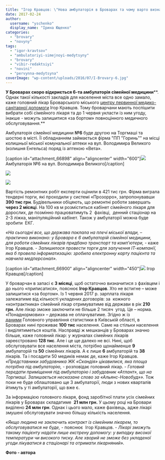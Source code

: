 ```yaml
---
title: "Ігор Кравцов: \"Нова амбулаторія в Броварах та чому варто визначитися із сімейним лікарем до 1 червня\""
date: 2017-02-24
author: 
  username: "yschenko"
  display_name: "Ірина Ющенко"
categories: 
  - "brovary"
  - "novyny"
tags: 
  - "igor-kravtsov"
  - "ambulatoriyi-simejnoyi-medytsyny"
  - "brovary"
  - "vibir-redaktsiyi"
  - "novini"
  - "pervynna-medytsyna"
coverImage: "wp-content/uploads/2016/07/I-Brovary-6.jpg"
---
```


**У Броварах скоро відкриється 6-та амбулаторія сімейної медицини****. Однак такої кількості закладів для населення міста все одно замало, каже головний лікар Броварського міського [центру первинної медико-санітарної допомоги](https://mpz.brovary.org/pervinna-lanka-meditsini-v-brovarah-hto-finansuye-ta-chi-mayut-platiti-patsiyenti/) Ігор Кравцов. Тому броварчани мають поспішити вибрати собі сімейного лікаря та до 1 червня укласти із ним угоду, інакше - можуть залишитися «за бортом» повноцінного медичного обслуговування.**

Амбулаторія сімейної медицини **№6** буде другою на Торгмаші та шостою в місті. Її обладнанням займається фірма "ПП "Горинь"" на місці колишньої міської комунальної аптеки на вул. Володимира Великого (колишня Енгельса) поряд із аптекою «Вета».

\[caption id="attachment\_66898" align="aligncenter" width="600"\][![](https://mpz.brovary.org/wp-content/uploads/2017/02/5-2.jpg)](https://mpz.brovary.org/wp-content/uploads/2017/02/5-2.jpg) Амбулаторія №6 на вул. Володимира Великого\[/caption\]

[![](https://mpz.brovary.org/wp-content/uploads/2017/02/4-3.jpg)](https://mpz.brovary.org/wp-content/uploads/2017/02/4-3.jpg)

[![](https://mpz.brovary.org/wp-content/uploads/2017/02/2-4.jpg)](https://mpz.brovary.org/wp-content/uploads/2017/02/2-4.jpg)

Вартість ремонтних робіт експерти оцінили в 421 тис грн. Фірма виграла тендерні торги, які проходили у системі «Прозорро», запропонувавши **390 тис грн**. Будівельники обіцяють, що ремонтні роботи завершать **через 2 місяці**. На 100 кв м розміститься кабінет сімейного лікаря для дорослих, де позмінно працюватимуть 2  фахівці,  денний стаціонар на 2-3 ліжка, маніпуляційний кабінет. Також у амбулаторії можна буде зробити  ЕКГ.

_«На сьогодні все, що держава поклала на плечі міської влади, – практично виконано: у Бровара є 6 амбулаторій сімейної медицини, для роботи сімейних лікарів придбано транспорт та комп’ютери, -_ каже Ігор Кравцов. - _Залишилося провести торги для залучення ІТ-компанії, яка б провела інформатизацію: зробила електронну карту пацієнта та навчила медперсонал»._

\[caption id="attachment\_66900" align="aligncenter" width="450"\][![](https://mpz.brovary.org/wp-content/uploads/2017/02/7-3.jpg)](https://mpz.brovary.org/wp-content/uploads/2017/02/7-3.jpg) Ігор Кравцов\[/caption\]

У броварчан в запасі є **3 місяці**, щоб остаточно визначитися з фахівцем і до нього «приписатися», пояснює **Ігор Кравцов**. Хто не встигне – може залишитися «за бортом». Із 1 червня 2017 р. зарплата лікаря залежатиме від кількості укладених договорів: за  кожного «контрактника» сімейний лікар отримуватиме від держави в рік **210 грн.** Але лікар зможе заключити не більше 2 тисяч  угод. Це – норма. «Понаднормових» – держава не оплачуватиме. Згідно ж із [даними](http://kyivobl.ukrstat.gov.ua/content/p.php3?lang=1&c=114) Головного управління статистики в Київській області, в Броварах нині проживає **100** **тис** населення. Саме на стільки населення і виділятиметься коштів. Насправді ж мешканців у Броварах значно більше, каже головний лікар: у журналах сімейних лікарів зареєстровано **128 тис**. Але і це ще далеко не всі. Нині, щоб обслуговувати все населення міста, потрібно щонайменше **9** амбулаторій та **50** сімейних лікарів. А є лише **6** амбулаторій та **38** лікарів. Та і посадити 50 медиків немає де, каже Ігор Кравцов. _«Представники забудовника ЖК «Скандія» цікавилися, яка площа потрібна під амбулаторію,_ - розповідає головний лікар. - _Готовий передати приміщення під амбулаторію і забудовник «Атлант», що на Торгмаші. Залишається несказане слово за «Альянс-Новобуд»»._ Тож поки не буде облаштовано ще 3 амбулаторії, люди з нових кварталів йтимуть у ті амбулаторії, що вже є.

За інформацією головного лікаря, фонд заробітної плати усіх сімейних лікарів у Броварах складатиме  **21 млн грн.** У цьому році на Бровари виділено **24 млн** **грн**. Однак і цього мало, каже фахівець, адже лікарі змушені обслуговувати значно більшу кількість населення.

«_Якщо людина не заключить контракт із сімейним лікарем, то обслуговуватися не буде,_ - пояснює  Ігор Кравцов. - _Лікарі зможуть такому пацієнту надати лише екстрену допомогу: у випадку високої температури чи високого тиску. Але хворий не зможе без укладеної угоди лікуватися в стаціонарі та отримати лікарняний»._

**Фото - автора**
